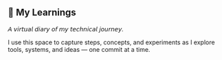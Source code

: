 ## 📘 My Learnings

*𝘈 𝘷𝘪𝘳𝘵𝘶𝘢𝘭 𝘥𝘪𝘢𝘳𝘺 𝘰𝘧 𝘮𝘺 𝘵𝘦𝘤𝘩𝘯𝘪𝘤𝘢𝘭 𝘫𝘰𝘶𝘳𝘯𝘦𝘺.*

I use this space to capture steps, concepts, and experiments as I explore tools, systems, and ideas — one commit at a time.
